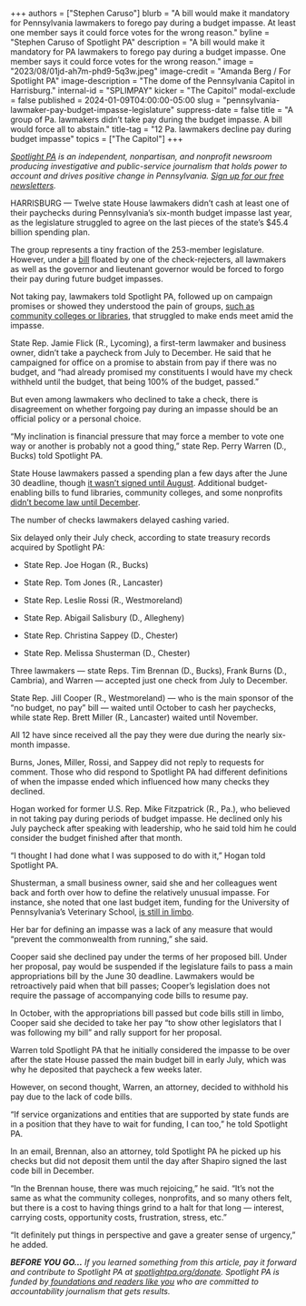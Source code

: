 +++
authors = ["Stephen Caruso"]
blurb = "A bill would make it mandatory for Pennsylvania lawmakers to forego pay during a budget impasse. At least one member says it could force votes for the wrong reason."
byline = "Stephen Caruso of Spotlight PA"
description = "A bill would make it mandatory for PA lawmakers to forego pay during a budget impasse. One member says it could force votes for the wrong reason."
image = "2023/08/01jd-ah7m-phd9-5q3w.jpeg"
image-credit = "Amanda Berg / For Spotlight PA"
image-description = "The dome of the Pennsylvania Capitol in Harrisburg."
internal-id = "SPLIMPAY"
kicker = "The Capitol"
modal-exclude = false
published = 2024-01-09T04:00:00-05:00
slug = "pennsylvania-lawmaker-pay-budget-impasse-legislature"
suppress-date = false
title = "A group of Pa. lawmakers didn’t take pay during the budget impasse. A bill would force all to abstain."
title-tag = "12 Pa. lawmakers decline pay during budget impasse"
topics = ["The Capitol"]
+++

<a href="https://www.spotlightpa.org/"><em>Spotlight PA</em></a><em> is an independent, nonpartisan, and nonprofit newsroom producing investigative and public-service journalism that holds power to account and drives positive change in Pennsylvania. </em><a href="https://www.spotlightpa.org/newsletters"><em>Sign up for our free newsletters</em></a><em>.</em>

HARRISBURG — Twelve state House lawmakers didn’t cash at least one of their paychecks during Pennsylvania’s six-month budget impasse last year, as the legislature struggled to agree on the last pieces of the state’s $45.4 billion spending plan.

The group represents a tiny fraction of the 253-member legislature. However, under a <a href="https://www.legis.state.pa.us/cfdocs/billinfo/billinfo.cfm?syear=2023&amp;sind=0&amp;body=H&amp;type=B&amp;bn=1935">bill</a> floated by one of the check-rejecters, all lawmakers as well as the governor and lieutenant governor would be forced to forgo their pay during future budget impasses.

Not taking pay, lawmakers told Spotlight PA, followed up on campaign promises or showed they understood the pain of groups, <a href="https://www.spotlightpa.org/news/2023/11/pennsylvania-budget-2023-impasse-library-community-college-funding/">such as community colleges or libraries</a>, that struggled to make ends meet amid the impasse.

<script src="https://www.spotlightpa.org/embed.js" async></script><div data-spl-embed-version="1" data-spl-src="https://www.spotlightpa.org/embeds/newsletter/"></div>

State Rep. Jamie Flick (R., Lycoming), a first-term lawmaker and business owner, didn’t take a paycheck from July to December. He said that he campaigned for office on a promise to abstain from pay if there was no budget, and “had already promised my constituents I would have my check withheld until the budget, that being 100% of the budget, passed.”

But even among lawmakers who declined to take a check, there is disagreement on whether forgoing pay during an impasse should be an official policy or a personal choice.

“My inclination is financial pressure that may force a member to vote one way or another is probably not a good thing,” state Rep. Perry Warren (D., Bucks) told Spotlight PA.<strong></strong>

State House lawmakers passed a spending plan a few days after the June 30 deadline, though <a href="https://www.spotlightpa.org/news/2023/08/pennsylvania-budget-legislature-josh-shapiro-kim-ward-education-voucher-funding/">it wasn’t signed until August</a>. Additional budget-enabling bills to fund libraries, community colleges, and some nonprofits <a href="https://www.spotlightpa.org/news/2023/12/pennsylvania-budget-impasse-legislature-education-home-repair-teacher-stipend-funding/">didn’t become law until December</a>.

The number of checks lawmakers delayed cashing varied.

Six delayed only their July check, according to state treasury records acquired by Spotlight PA:

- State Rep. Joe Hogan (R., Bucks)

- State Rep. Tom Jones (R., Lancaster)

- State Rep. Leslie Rossi (R., Westmoreland)

- State Rep. Abigail Salisbury (D., Allegheny)

- State Rep. Christina Sappey (D., Chester)

- State Rep. Melissa Shusterman (D., Chester)

Three lawmakers — state Reps. Tim Brennan (D., Bucks), Frank Burns (D., Cambria), and Warren — accepted just one check from July to December.

State Rep. Jill Cooper (R., Westmoreland) — who is the main sponsor of the “no budget, no pay” bill — waited until October to cash her paychecks, while state Rep. Brett Miller (R., Lancaster) waited until November.

All 12 have since received all the pay they were due during the nearly six-month impasse.

Burns, Jones, Miller, Rossi, and Sappey did not reply to requests for comment. Those who did respond to Spotlight PA had different definitions of when the impasse ended which influenced how many checks they declined.

Hogan worked for former U.S. Rep. Mike Fitzpatrick (R., Pa.), who believed in not taking pay during periods of budget impasse. He declined only his July paycheck after speaking with leadership, who he said told him he could consider the budget finished after that month.

“I thought I had done what I was supposed to do with it,” Hogan told Spotlight PA.

Shusterman, a small business owner, said she and her colleagues went back and forth over how to define the relatively unusual impasse. For instance, she noted that one last budget item, funding for the University of Pennsylvania’s Veterinary School, <a href="https://www.thedp.com/article/2023/12/penn-veterinary-medicine-funding-hold">is still in limbo</a>.

Her bar for defining an impasse was a lack of any measure that would “prevent the commonwealth from running,” she said.

Cooper said she declined pay under the terms of her proposed bill. Under her proposal, pay would be suspended if the legislature fails to pass a main appropriations bill by the June 30 deadline. Lawmakers would be retroactively paid when that bill passes; Cooper’s legislation does not require the passage of accompanying code bills to resume pay.

In October, with the appropriations bill passed but code bills still in limbo, Cooper said she decided to take her pay “to show other legislators that I was following my bill” and rally support for her proposal.

Warren told Spotlight PA that he initially considered the impasse to be over after the state House passed the main budget bill in early July, which was why he deposited that paycheck a few weeks later.

However, on second thought, Warren, an attorney, decided to withhold his pay due to the lack of code bills.

“If service organizations and entities that are supported by state funds are in a position that they have to wait for funding, I can too,” he told Spotlight PA.

<script src="https://www.spotlightpa.org/embed.js" async></script><div data-spl-embed-version="1" data-spl-src="https://www.spotlightpa.org/embeds/donate/"></div>

In an email, Brennan, also an attorney, told Spotlight PA he picked up his checks but did not deposit them until the day after Shapiro signed the last code bill in December.

“In the Brennan house, there was much rejoicing,” he said. “It’s not the same as what the community colleges, nonprofits, and so many others felt, but there is a cost to having things grind to a halt for that long — interest, carrying costs, opportunity costs, frustration, stress, etc.”

“It definitely put things in perspective and gave a greater sense of urgency,” he added.

<strong><em>BEFORE YOU GO…</em></strong><em> If you learned something from this article, pay it forward and contribute to Spotlight PA at </em><a href="https://www.spotlightpa.org/donate"><em>spotlightpa.org/donate</em></a><em>. Spotlight PA is funded by</em><a href="https://www.spotlightpa.org/support"><em> foundations and readers like you</em></a><em> who are committed to accountability journalism that gets results.</em>

